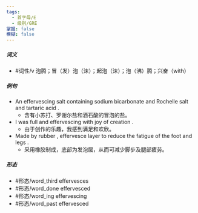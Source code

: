 ```yaml
---
tags:
  - 首字母/E
  - 级别/GRE
掌握: false
模糊: false
---
```

##### 词义
- #词性/v  泡腾；冒（发）泡（沫）；起泡（沫）；泡（沸）腾；兴奋（with）
##### 例句
- An effervescing salt containing sodium bicarbonate and Rochelle salt and tartaric acid .
	- 含有小苏打、罗谢尔盐和酒石酸的冒泡的盐。
- I was full and effervescing with joy of creation .
	- 由于创作的乐趣，我感到满足和欢欣。
- Made by rubber , effervesce layer to reduce the fatigue of the foot and legs .
	- 采用橡胶制成，底部为发泡层，从而可减少脚步及腿部疲劳。
##### 形态
- #形态/word_third effervesces
- #形态/word_done effervesced
- #形态/word_ing effervescing
- #形态/word_past effervesced
